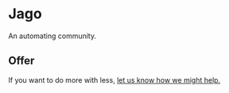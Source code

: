 # Jago

An automating community.

## Offer

If you want to do more with less, 
[let us know how we might help.](mailto:contributors@jago.cafe)
